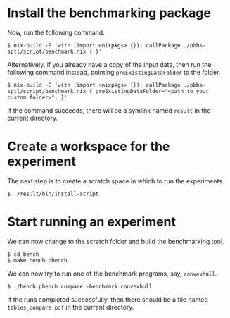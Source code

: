 
Install the benchmarking package
================================

Now, run the following command.

    $ nix-build -E 'with (import <nixpkgs> {}); callPackage ./pbbs-sptl/script/benchmark.nix { }'

Alternatively, if you already have a copy of the input data, then run
the following command instead, pointing `preExistingDataFolder` to the
folder.

    $ nix-build -E 'with (import <nixpkgs> {}); callPackage ./pbbs-sptl/script/benchmark.nix { preExistingDataFolder="<path to your custom folder>"; }'

If the command succeeds, there will be a symlink named `result` in the
current directory.

Create a workspace for the experiment
=====================================

The next step is to create a scratch space in which to run the
experiments.

    $ ./result/bin/install-script

Start running an experiment
===========================

We can now change to the scratch folder and build the benchmarking
tool.

    $ cd bench
    $ make bench.pbench

We can now try to run one of the benchmark programs, say,
`convexhull`.

    $ ./bench.pbench compare -benchmark convexhull

If the runs completed successfully, then there should be a file named
`tables_compare.pdf` in the current directory.